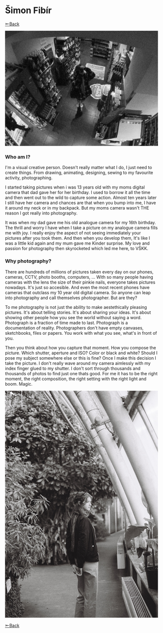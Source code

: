 # Šimon Fibír

[⇤Back](https://simxn01.github.io/english-for-designers/)

![Man photographing himself through the warped mirror in convenience store.](me.png)

### Who am I?

I'm a visual creative person. Doesn't really matter what I do, I just need to create things. From drawing, animating, designing, sewing to my favourite activity, photographing. 

I started taking pictures when i was 13 years old with my moms digital camera that dad gave her for her birthday. I used to borrow it all the time and then went out to the wild to capture some action. Almost ten years later I still have her camera and chances are that when you bump into me, I have it around my neck or in my backpack. But my moms camera wasn't THE reason I got really into photography. 

It was when my dad gave me his old analogue camera for my 16th birthday. The thrill and worry I have when I take a picture on my analogue camera fills me with joy. I really enjoy the aspect of not seeing immediately your pictures after you took them. And then when you develop them, It's like I was a little kid again and my mum gave me Kinder surprise. My love and passion for photography then skyrocketed which led me here, to VŠKK.

### Why photography?

There are hundreds of millions of pictures taken every day on our phones, cameras, CCTV, photo booths, computers, ... With so many people having cameras with the lens the size of their pinkie nails, everyone takes pictures nowadays. It's just so accesible. And even the most recent phones have cameras that outclass my 10 year old digital camera. So anyone can leap into photography and call themselves photographer. But are they?

To me photography is not just the ability to make aestethically pleasing pictures. It's about telling stories. It's about sharing your ideas. It's about showing other people how you see the world without saying a word. Photograph is a fraction of time made to last. Photograph is a documentation of reality. Photographers don't have empty canvases, sketchbooks, files or papers. You work with what you see, what's in front of you.

Then you think about how you capture that moment. How you compose the picture. Which shutter, aperture and ISO? Color or black and white? Should I pose my subject somewhere else or this is fine? Once I make this decision I take the picture. I don't really wave around my camera aimlessly with my index finger glued to my shutter. I don't sort through thousands and thousands of photos to find just one thats good. For me it has to be the right moment, the right composition, the right setting with the right light and boom. Magic.

![Woman standing in a botanical garden looking out the window.](/first-impression/port2.png)

[⇤Back](/)
